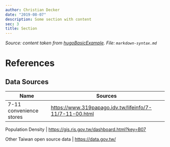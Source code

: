 ```yaml
---
author: Christian Decker
date: "2019-08-07"
description: Some section with content
sec: 3
title: Section
---
```


_Source: content taken from [hugoBasicExample](https://github.com/gohugoio/hugoBasicExample). File: `markdown-syntax.md`_

# References


## Data Sources

 Name                         | Sources
 -----------------------------|---------------------------------------------------------
7-11 convenience stores       | https://www.319papago.idv.tw/lifeinfo/7-11/7-11-00.html 

Population Density            | https://gis.ris.gov.tw/dashboard.html?key=B07 

Other Taiwan open source data | https://data.gov.tw/ 



